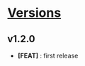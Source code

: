 # [Versions](https://github.com/Tracktor/data-grid-tracktor/releases)

## v1.2.0
- **[FEAT]** : first release

